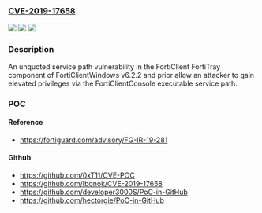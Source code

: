### [CVE-2019-17658](https://cve.mitre.org/cgi-bin/cvename.cgi?name=CVE-2019-17658)
![](https://img.shields.io/static/v1?label=Product&message=Fortinet%20FortiClientWindows&color=blue)
![](https://img.shields.io/static/v1?label=Version&message=6.2.2%20and%20prior%20&color=brightgreen)
![](https://img.shields.io/static/v1?label=Vulnerability&message=Escalation%20of%20privilege&color=brightgreen)

### Description

An unquoted service path vulnerability in the FortiClient FortiTray component of FortiClientWindows v6.2.2 and prior allow an attacker to gain elevated privileges via the FortiClientConsole executable service path.

### POC

#### Reference
- https://fortiguard.com/advisory/FG-IR-19-281

#### Github
- https://github.com/0xT11/CVE-POC
- https://github.com/Ibonok/CVE-2019-17658
- https://github.com/developer3000S/PoC-in-GitHub
- https://github.com/hectorgie/PoC-in-GitHub

